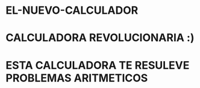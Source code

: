 # EL-NUEVO-CALCULADOR

# CALCULADORA REVOLUCIONARIA :)
# ESTA CALCULADORA TE RESULEVE PROBLEMAS ARITMETICOS
